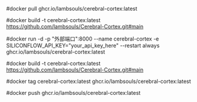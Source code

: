 #docker pull ghcr.io/lambsouls/cerebral-cortex:latest

#docker build -t cerebral-cortex:latest https://github.com/lambsouls/Cerebral-Cortex.git#main

#docker run -d -p "外部端口":8000 --name cerebral-cortex -e SILICONFLOW_API_KEY="your_api_key_here" --restart always ghcr.io/lambsouls/cerebral-cortex:latest



#docker build -t cerebral-cortex:latest https://github.com/lambsouls/Cerebral-Cortex.git#main

#docker tag cerebral-cortex:latest ghcr.io/lambsouls/cerebral-cortex:latest

#docker push ghcr.io/lambsouls/cerebral-cortex:latest
